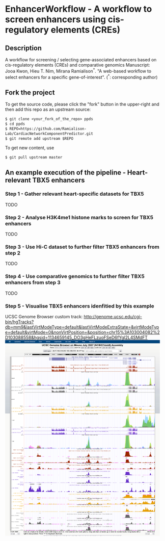 # EnhancerWorkflow -  A workflow to screen enhancers using cis-regulatory elements (CREs)
## Description
A workflow for screening / selecting gene-associated enhancers based on cis-regulatory elements (CREs) and comparative genomics
Manuscript: Jooa Kwon, Hieu T. Nim, Mirana Ramialison<sup>*</sup>. "A web-based workflow to select enhancers for a specific gene-of-interest". (<sup>\*</sup>: corresponding author)

## Fork the project
To get the source code, please click the "fork" button in the upper-right and then add this repo as an upstream source:

````
$ git clone <your_fork_of_the_repo> ppds
$ cd ppds
$ REPO=https://github.com/Ramialison-Lab/CardiacNetworkComponentPredictor.git
$ git remote add upstream $REPO
````

To get new content, use 
````
$ git pull upstream master 
````

## An example execution of the pipeline - Heart-relevant TBX5 enhancers
### Step 1 - Gather relevant heart-specific datasets for TBX5
TODO

### Step 2 - Analyse H3K4me1 histone marks to screen for TBX5 enhancers
TODO

### Step 3 - Use Hi-C dataset to further filter TBX5 enhancers from step 2
TODO

### Step 4 - Use comparative genomics to further filter TBX5 enhancers from step 3
TODO

### Step 5 - Visualise TBX5 enhancers idenfitied by this example 
UCSC Genome Browser custom track: http://genome.ucsc.edu/cgi-bin/hgTracks?db=mm9&lastVirtModeType=default&lastVirtModeExtraState=&virtModeType=default&virtMode=0&nonVirtPosition=&position=chr15%3A103004082%2D103088558&hgsid=1134659145_DO3gHeFLzuoFSeD6fYgl2L4SMdFT
![UCSC-Screenshot1](https://github.com/Ramialison-Lab/CardiacNetworkComponentPredictor/raw/main/CardiacNetworkComponentPredictor/images/UCSC-Screenshot1.png)

